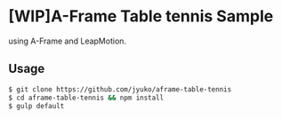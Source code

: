 # [WIP]A-Frame Table tennis Sample
using A-Frame and LeapMotion.


## Usage

```sh
$ git clone https://github.com/jyuko/aframe-table-tennis
$ cd aframe-table-tennis && npm install
$ gulp default
```
